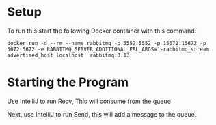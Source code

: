 # Setup
To run this start the following Docker container with this command:
```
docker run -d --rm --name rabbitmq -p 5552:5552 -p 15672:15672 -p 5672:5672 -e RABBITMQ_SERVER_ADDITIONAL_ERL_ARGS='-rabbitmq_stream advertised_host localhost' rabbitmq:3.13
```

# Starting the Program
Use IntelliJ to run Recv, This will consume from the queue

Next, use IntelliJ to run Send, this will add a message to the queue.
